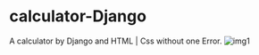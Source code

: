 # calculator-Django  
A calculator by Django and HTML | Css without one Error.
![img1](https://i.ibb.co/6mg45j7/Screenshot-2023-06-11-172128.png)
